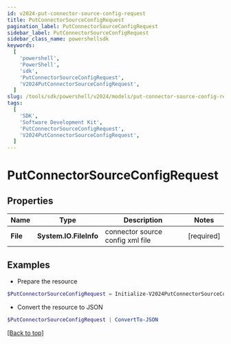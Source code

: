 ```yaml
---
id: v2024-put-connector-source-config-request
title: PutConnectorSourceConfigRequest
pagination_label: PutConnectorSourceConfigRequest
sidebar_label: PutConnectorSourceConfigRequest
sidebar_class_name: powershellsdk
keywords:
  [
    'powershell',
    'PowerShell',
    'sdk',
    'PutConnectorSourceConfigRequest',
    'V2024PutConnectorSourceConfigRequest',
  ]
slug: /tools/sdk/powershell/v2024/models/put-connector-source-config-request
tags:
  [
    'SDK',
    'Software Development Kit',
    'PutConnectorSourceConfigRequest',
    'V2024PutConnectorSourceConfigRequest',
  ]
---
```


# PutConnectorSourceConfigRequest

## Properties

| Name | Type | Description | Notes |
| --- | --- | --- | --- |
| **File** | **System.IO.FileInfo** | connector source config xml file | [required] |

## Examples

- Prepare the resource

```powershell
$PutConnectorSourceConfigRequest = Initialize-V2024PutConnectorSourceConfigRequest  -File null
```

- Convert the resource to JSON

```powershell
$PutConnectorSourceConfigRequest | ConvertTo-JSON
```

[[Back to top]](#)
